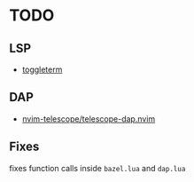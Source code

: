 # TODO

## LSP

* [toggleterm](https://github.com/akinsho/toggleterm.nvim)

## DAP

* [nvim-telescope/telescope-dap.nvim](https://github.com/nvim-telescope/telescope-dap.nvim)

## Fixes

fixes function calls inside `bazel.lua` and `dap.lua`
